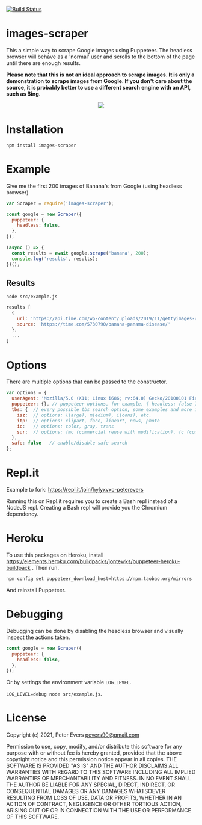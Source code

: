 [![Build Status](https://travis-ci.com/pevers/images-scraper.svg?branch=master)](https://travis-ci.com/pevers/images-scraper)

# images-scraper

This a simple way to scrape Google images using Puppeteer. The headless browser will behave as a 'normal' user and scrolls to the bottom of the page until there are enough results.

**Please note that this is not an ideal approach to scrape images. It is only a demonstration to scrape images from Google.
If you don't care about the source, it is probably better to use a different search engine with an API, such as Bing.**

<p align="center">
    <img src="https://media.giphy.com/media/WSqsRhuPWPTrYtXAiN/giphy.gif">
</p>

# Installation

`npm install images-scraper`

# Example

Give me the first 200 images of Banana's from Google (using headless browser)

```js
var Scraper = require('images-scraper');

const google = new Scraper({
  puppeteer: {
    headless: false,
  },
});

(async () => {
  const results = await google.scrape('banana', 200);
  console.log('results', results);
})();
```

## Results

`node src/example.js`

```js
results [
  {
    url: 'https://api.time.com/wp-content/uploads/2019/11/gettyimages-459761948.jpg?quality=85&crop=0px%2C74px%2C1024px%2C536px&resize=1200%2C628&strip',
    source: 'https://time.com/5730790/banana-panama-disease/'
  },
  ...
]
```

# Options

There are multiple options that can be passed to the constructor.

```js
var options = {
  userAgent: 'Mozilla/5.0 (X11; Linux i686; rv:64.0) Gecko/20100101 Firefox/64.0', // the user agent
  puppeteer: {}, // puppeteer options, for example, { headless: false }
  tbs: {  // every possible tbs search option, some examples and more info: http://jwebnet.net/advancedgooglesearch.html
    isz:  // options: l(arge), m(edium), i(cons), etc.
    itp:  // options: clipart, face, lineart, news, photo
    ic:   // options: color, gray, trans
    sur:  // options: fmc (commercial reuse with modification), fc (commercial reuse), fm (noncommercial reuse with modification), f (noncommercial reuse)
  },
  safe: false   // enable/disable safe search
};
```

# Repl.it

Example to fork: https://repl.it/join/hylyxvxc-peterevers

Running this on Repl.it requires you to create a Bash repl instead of a NodeJS repl. Creating a Bash repl will provide you the Chromium dependency.

# Heroku

To use this packages on Heroku, install https://elements.heroku.com/buildpacks/jontewks/puppeteer-heroku-buildpack .
Then run.

```
npm config set puppeteer_download_host=https://npm.taobao.org/mirrors
```

And reinstall Puppeteer.

# Debugging

Debugging can be done by disabling the headless browser and visually inspect the actions taken.

```js
const google = new Scraper({
  puppeteer: {
    headless: false,
  },
});
```

Or by settings the environment variable `LOG_LEVEL`.

`LOG_LEVEL=debug node src/example.js`.

# License

Copyright (c) 2021, Peter Evers <pevers90@gmail.com>

Permission to use, copy, modify, and/or distribute this software for any purpose with or without fee is hereby granted, provided that the above copyright notice and this permission notice appear in all copies.
THE SOFTWARE IS PROVIDED "AS IS" AND THE AUTHOR DISCLAIMS ALL WARRANTIES WITH REGARD TO THIS SOFTWARE INCLUDING ALL IMPLIED WARRANTIES OF MERCHANTABILITY AND FITNESS. IN NO EVENT SHALL THE AUTHOR BE LIABLE FOR ANY SPECIAL, DIRECT, INDIRECT, OR CONSEQUENTIAL DAMAGES OR ANY DAMAGES WHATSOEVER RESULTING FROM LOSS OF USE, DATA OR PROFITS, WHETHER IN AN ACTION OF CONTRACT, NEGLIGENCE OR OTHER TORTIOUS ACTION, ARISING OUT OF OR IN CONNECTION WITH THE USE OR PERFORMANCE OF THIS SOFTWARE.
